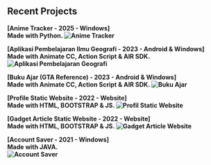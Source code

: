 ## Recent Projects

<b> [Anime Tracker - 2025 - Windows] <br> Made with Python. ![Anime Tracker](https://i.postimg.cc/13mVrbLk/Screenshot-2025-05-12-075158.png)
</b>

<b> [Aplikasi Pembelajaran Ilmu Geografi - 2023 - Android & Windows] <br>  Made with Animate CC, Action Script & AIR SDK. ![Aplikasi Pembelajaran Geografi](https://i.postimg.cc/nhgSQhyv/HOW-TO-landscape.jpg)</b>
<br> 

<b> [Buku Ajar (GTA Reference) - 2023 - Android & Windows] <br>  Made with Animate CC, Action Script & AIR SDK. ![Buku Ajar](https://i.postimg.cc/9f35hjCS/68747470733a2f2f692e706f7374696d672e63632f7344393137504a722f6b696e67736c617965722d322e706e67.png)</b>
<br> 

<b> [Profile Static Website - 2022 - Website] <br> Made with HTML, BOOTSTRAP & JS. ![Profil Static Website](https://i.postimg.cc/HWFmqz71/68747470733a2f2f692e706f7374696d672e63632f7a47766a516676562f706572736f6e616c2d776562736974652e706e67.png)</b> 
<br> 

<b> [Gadget Article Static Website - 2022 - Website] <br> Made with HTML, BOOTSTRAP & JS. ![Gadget Article Website](https://i.postimg.cc/VNTS1vdw/68747470733a2f2f692e706f7374696d672e63632f32796356305652372f56616e7a6761646765742e706e67.png)</b>
<br> 

<b> [Account Saver - 2021 - Windows] <br>  Made with JAVA. <br> ![Account Saver](https://i.postimg.cc/43nKrV4w/68747470733a2f2f692e706f7374696d672e63632f32534762526471772f6b696e67736c617965722e706e67.png)</b>
